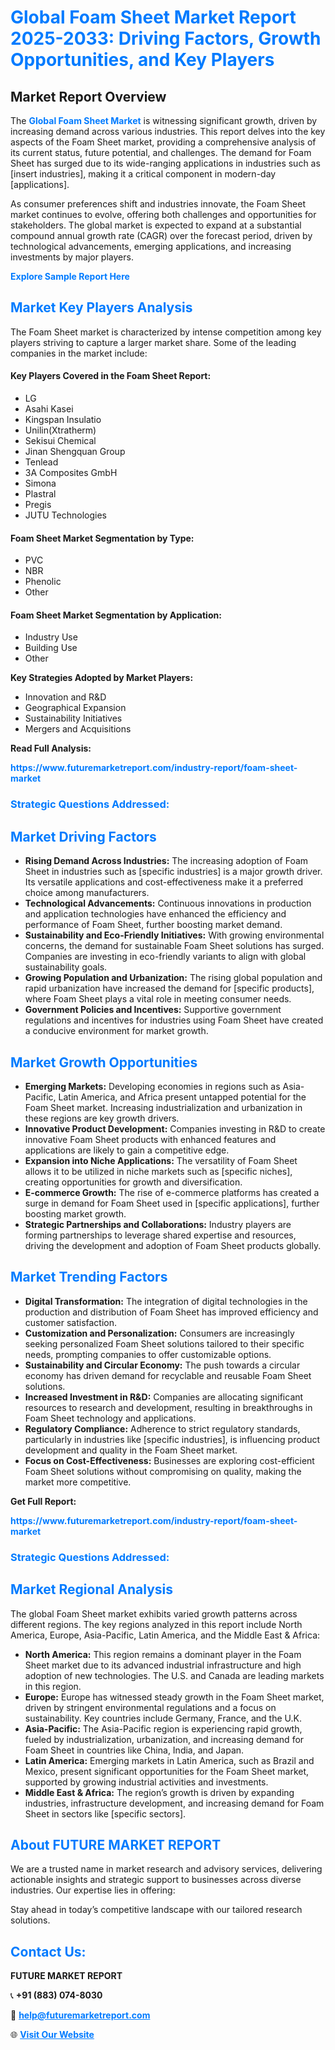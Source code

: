 <h1 style="color: #007BFF;">Global Foam Sheet Market Report 2025-2033: Driving Factors, Growth Opportunities, and Key Players</h1>

<section id="overview">
<h2>Market Report Overview</h2>
<p>The <a href="https://www.futuremarketreport.com/industry-report/foam-sheet-market" style="color: #007BFF; text-decoration: none;"><strong>Global Foam Sheet Market</strong></a> is witnessing significant growth, driven by increasing demand across various industries. This report delves into the key aspects of the Foam Sheet market, providing a comprehensive analysis of its current status, future potential, and challenges. The demand for Foam Sheet has surged due to its wide-ranging applications in industries such as [insert industries], making it a critical component in modern-day [applications].</p>
<p>As consumer preferences shift and industries innovate, the Foam Sheet market continues to evolve, offering both challenges and opportunities for stakeholders. The global market is expected to expand at a substantial compound annual growth rate (CAGR) over the forecast period, driven by technological advancements, emerging applications, and increasing investments by major players.</p>
</section>

<section id="overview">
<p><a href="https://www.futuremarketreport.com/request-sample/reportId=83629" style="color: #007BFF; text-decoration: none;"><strong>Explore Sample Report Here</strong></a></p>
</section>

<section id="key-players">
<h2 style="color: #007BFF;">Market Key Players Analysis</h2>
<p>The Foam Sheet market is characterized by intense competition among key players striving to capture a larger market share. Some of the leading companies in the market include:</p>
<h4>Key Players Covered in the Foam Sheet Report:</h4>
<ul><li>LG</li><li>Asahi Kasei</li><li>Kingspan Insulatio</li><li>Unilin(Xtratherm)</li><li>Sekisui Chemical</li><li>Jinan Shengquan Group</li><li>Tenlead</li><li>3A Composites GmbH</li><li>Simona</li><li>Plastral</li><li>Pregis</li><li>JUTU Technologies</li></ul>
<h4>Foam Sheet Market Segmentation by Type:</h4>
<ul><li>PVC</li><li>NBR</li><li>Phenolic</li><li>Other</li></ul>

<h4>Foam Sheet Market Segmentation by Application:</h4>
<ul><li>Industry Use</li><li>Building Use</li><li>Other</li></ul>
<p><strong>Key Strategies Adopted by Market Players:</strong></p>
<ul>
<li>Innovation and R&D</li>
<li>Geographical Expansion</li>
<li>Sustainability Initiatives</li>
<li>Mergers and Acquisitions</li>
</ul>
</section>

<section>
<p><strong>Read Full Analysis: </strong></p><a href="https://www.futuremarketreport.com/industry-report/foam-sheet-market" style="color: #007BFF; text-decoration: none;"><strong>https://www.futuremarketreport.com/industry-report/foam-sheet-market</strong></a>
<h3 style="color: #007BFF;">Strategic Questions Addressed:</h3>
</section>

<section id="driving-factors">
<h2 style="color: #007BFF;">Market Driving Factors</h2>
<ul>
<li><strong>Rising Demand Across Industries:</strong> The increasing adoption of Foam Sheet in industries such as [specific industries] is a major growth driver. Its versatile applications and cost-effectiveness make it a preferred choice among manufacturers.</li>
<li><strong>Technological Advancements:</strong> Continuous innovations in production and application technologies have enhanced the efficiency and performance of Foam Sheet, further boosting market demand.</li>
<li><strong>Sustainability and Eco-Friendly Initiatives:</strong> With growing environmental concerns, the demand for sustainable Foam Sheet solutions has surged. Companies are investing in eco-friendly variants to align with global sustainability goals.</li>
<li><strong>Growing Population and Urbanization:</strong> The rising global population and rapid urbanization have increased the demand for [specific products], where Foam Sheet plays a vital role in meeting consumer needs.</li>
<li><strong>Government Policies and Incentives:</strong> Supportive government regulations and incentives for industries using Foam Sheet have created a conducive environment for market growth.</li>
</ul>
</section>

<section id="growth-opportunities">
<h2 style="color: #007BFF;">Market Growth Opportunities</h2>
<ul>
<li><strong>Emerging Markets:</strong> Developing economies in regions such as Asia-Pacific, Latin America, and Africa present untapped potential for the Foam Sheet market. Increasing industrialization and urbanization in these regions are key growth drivers.</li>
<li><strong>Innovative Product Development:</strong> Companies investing in R&D to create innovative Foam Sheet products with enhanced features and applications are likely to gain a competitive edge.</li>
<li><strong>Expansion into Niche Applications:</strong> The versatility of Foam Sheet allows it to be utilized in niche markets such as [specific niches], creating opportunities for growth and diversification.</li>
<li><strong>E-commerce Growth:</strong> The rise of e-commerce platforms has created a surge in demand for Foam Sheet used in [specific applications], further boosting market growth.</li>
<li><strong>Strategic Partnerships and Collaborations:</strong> Industry players are forming partnerships to leverage shared expertise and resources, driving the development and adoption of Foam Sheet products globally.</li>
</ul>
</section>

<section id="trending-factors">
<h2 style="color: #007BFF;">Market Trending Factors</h2>
<ul>
<li><strong>Digital Transformation:</strong> The integration of digital technologies in the production and distribution of Foam Sheet has improved efficiency and customer satisfaction.</li>
<li><strong>Customization and Personalization:</strong> Consumers are increasingly seeking personalized Foam Sheet solutions tailored to their specific needs, prompting companies to offer customizable options.</li>
<li><strong>Sustainability and Circular Economy:</strong> The push towards a circular economy has driven demand for recyclable and reusable Foam Sheet solutions.</li>
<li><strong>Increased Investment in R&D:</strong> Companies are allocating significant resources to research and development, resulting in breakthroughs in Foam Sheet technology and applications.</li>
<li><strong>Regulatory Compliance:</strong> Adherence to strict regulatory standards, particularly in industries like [specific industries], is influencing product development and quality in the Foam Sheet market.</li>
<li><strong>Focus on Cost-Effectiveness:</strong> Businesses are exploring cost-efficient Foam Sheet solutions without compromising on quality, making the market more competitive.</li>
</ul>
</section>

<section>
<p><strong>Get Full Report: </strong></p><a href="https://www.futuremarketreport.com/industry-report/foam-sheet-market" style="color: #007BFF; text-decoration: none;"><strong>https://www.futuremarketreport.com/industry-report/foam-sheet-market</strong></a>
<h3 style="color: #007BFF;">Strategic Questions Addressed:</h3>
</section>


<section id="regional-analysis">
<h2 style="color: #007BFF;">Market Regional Analysis</h2>
<p>The global Foam Sheet market exhibits varied growth patterns across different regions. The key regions analyzed in this report include North America, Europe, Asia-Pacific, Latin America, and the Middle East & Africa:</p>
<ul>
<li><strong>North America:</strong> This region remains a dominant player in the Foam Sheet market due to its advanced industrial infrastructure and high adoption of new technologies. The U.S. and Canada are leading markets in this region.</li>
<li><strong>Europe:</strong> Europe has witnessed steady growth in the Foam Sheet market, driven by stringent environmental regulations and a focus on sustainability. Key countries include Germany, France, and the U.K.</li>
<li><strong>Asia-Pacific:</strong> The Asia-Pacific region is experiencing rapid growth, fueled by industrialization, urbanization, and increasing demand for Foam Sheet in countries like China, India, and Japan.</li>
<li><strong>Latin America:</strong> Emerging markets in Latin America, such as Brazil and Mexico, present significant opportunities for the Foam Sheet market, supported by growing industrial activities and investments.</li>
<li><strong>Middle East & Africa:</strong> The region’s growth is driven by expanding industries, infrastructure development, and increasing demand for Foam Sheet in sectors like [specific sectors].</li>
</ul>
</section>

<footer>
<h2 style="color: #007BFF;">About FUTURE MARKET REPORT</h2>
<p>We are a trusted name in market research and advisory services, delivering actionable insights and strategic support to businesses across diverse industries. Our expertise lies in offering:</p>

<p>Stay ahead in today’s competitive landscape with our tailored research solutions.</p>

<h2 style="color: #007BFF;">Contact Us:</h2>
<p><strong>FUTURE MARKET REPORT</strong></p>
<p>📞 <strong>+91 (883) 074-8030</strong></p>
<p>📧 <strong><a href="mailto:help@futuremarketreport.com" style="color: #007BFF;">help@futuremarketreport.com</a></strong></p>
<p>🌐 <strong><a href="https://www.futuremarketreport.com/" style="color: #007BFF;">Visit Our Website</a></strong></p>
</footer>